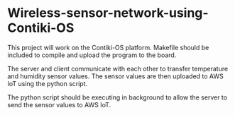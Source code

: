 # Wireless-sensor-network-using-Contiki-OS
This project will work on the Contiki-OS platform. Makefile should be included to compile and upload the program to the board.

The server and client communicate with each other to transfer temperature and humidity sensor values. The sensor values are then uploaded to AWS IoT using the python script.

The python script should be executing in background to allow the server to send the sensor values to AWS IoT.
